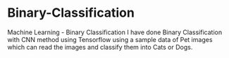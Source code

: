 # Binary-Classification
Machine Learning - Binary Classification
I have done Binary Classification with CNN method using Tensorflow using a sample data of Pet images which can read the images and classify them into Cats or Dogs.
